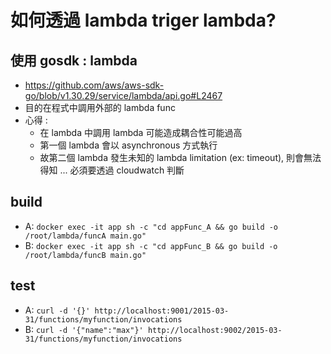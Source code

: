 # 如何透過 lambda triger lambda?

## 使用 gosdk : lambda
- https://github.com/aws/aws-sdk-go/blob/v1.30.29/service/lambda/api.go#L2467
- 目的在程式中調用外部的 lambda func
- 心得 : 
    - 在 lambda 中調用 lambda 可能造成耦合性可能過高
    - 第一個 lambda 會以 asynchronous 方式執行
    - 故第二個 lambda 發生未知的 lambda limitation (ex: timeout), 則會無法得知 ... 必須要透過 cloudwatch 判斷

## build
- A: `docker exec -it app sh -c "cd appFunc_A && go build -o /root/lambda/funcA main.go"`
- B: `docker exec -it app sh -c "cd appFunc_B && go build -o /root/lambda/funcB main.go"`


## test
- A: `curl -d '{}' http://localhost:9001/2015-03-31/functions/myfunction/invocations`
- B: `curl -d '{"name":"max"}' http://localhost:9002/2015-03-31/functions/myfunction/invocations`